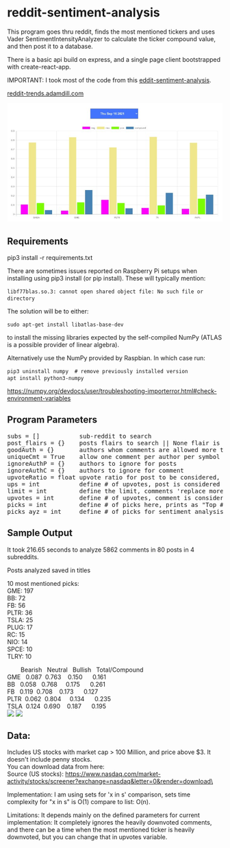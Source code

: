 # reddit-sentiment-analysis
This program goes thru reddit, finds the most mentioned tickers and uses Vader SentimentIntensityAnalyzer to calculate the ticker compound value, and then post it to a database. 

There is a basic api build on express, and a single page client bootstrapped with create-react-app.

IMPORTANT: I took most of the code from this [eddit-sentiment-analysis](https://github.com/asad70/reddit-sentiment-analysis).

[reddit-trends.adamdill.com](http://reddit-trends.adamdill.com/)

![Screenshot](./readme/screenshot.jpg)

## Requirements
pip3 install -r requirements.txt

There are sometimes issues reported on Raspberry Pi setups when installing using pip3 install (or pip install). These will typically mention:

```
libf77blas.so.3: cannot open shared object file: No such file or directory
```
The solution will be to either:

```
sudo apt-get install libatlas-base-dev
```
to install the missing libraries expected by the self-compiled NumPy (ATLAS is a possible provider of linear algebra).

Alternatively use the NumPy provided by Raspbian. In which case run:

```
pip3 uninstall numpy  # remove previously installed version
apt install python3-numpy
```
https://numpy.org/devdocs/user/troubleshooting-importerror.html#check-environment-variables

## Program Parameters
<pre>
subs = []           sub-reddit to search
post_flairs = {}    posts flairs to search || None flair is automatically considered
goodAuth = {}       authors whom comments are allowed more than once
uniqueCmt = True    allow one comment per author per symbol
ignoreAuthP = {}    authors to ignore for posts
ignoreAuthC = {}    authors to ignore for comment 
upvoteRatio = float upvote ratio for post to be considered, 0.70 = 70%
ups = int           define # of upvotes, post is considered if upvotes exceed this #
limit = int         define the limit, comments 'replace more' limit
upvotes = int       define # of upvotes, comment is considered if upvotes exceed this #
picks = int         define # of picks here, prints as "Top ## picks are:"
picks_ayz = int     define # of picks for sentiment analysis
</pre>

## Sample Output
It took 216.65 seconds to analyze 5862 comments in 80 posts in 4 subreddits.

Posts analyzed saved in titles

10 most mentioned picks:\
GME: 197\
BB: 72\
FB: 56\
PLTR: 36\
TSLA: 25\
PLUG: 17\
RC: 15\
NIO: 14\
SPCE: 10\
TLRY: 10

&nbsp; &nbsp; &nbsp; &nbsp; Bearish &nbsp; Neutral &nbsp; Bullish &nbsp; Total/Compound\
GME    &nbsp; 0.087    &nbsp;0.763    &nbsp; &nbsp;0.150           &nbsp; &nbsp; &nbsp;0.161\
BB     &nbsp; 0.058 &nbsp;   0.768 &nbsp; &nbsp;   0.175           &nbsp; &nbsp; &nbsp;0.261\
FB     &nbsp; 0.119    &nbsp;0.708    &nbsp; &nbsp;0.173           &nbsp; &nbsp; &nbsp;0.127\
PLTR    &nbsp;0.062    &nbsp;0.804 &nbsp; &nbsp;   0.134           &nbsp; &nbsp; &nbsp;0.235\
TSLA    &nbsp;0.124    &nbsp;0.690    &nbsp; &nbsp;0.187           &nbsp; &nbsp; &nbsp;0.195\
![](mentioned.png)
![](sentiment.png)

## Data:
Includes US stocks with market cap > 100 Million, and price above $3. It doesn't include penny stocks.\
You can download data from here:\
Source (US stocks):  https://www.nasdaq.com/market-activity/stocks/screener?exchange=nasdaq&letter=0&render=download\


Implementation:
I am using sets for 'x in s' comparison, sets time complexity for "x in s" is O(1) compare to list: O(n).


Limitations:
It depends mainly on the defined parameters for current implementation:
It completely ignores the heavily downvoted comments, and there can be a time when
the most mentioned ticker is heavily downvoted, but you can change that in upvotes variable.



